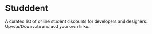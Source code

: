 # Studddent
A curated list of online student discounts for developers and designers. Upvote/Downvote and add your own links.
